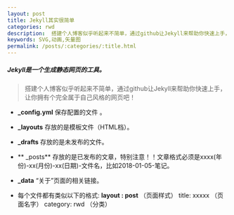 ```yaml
---
layout: post
title: Jekyll其实很简单
categories: rwd
description:  搭建个人博客似乎听起来不简单，通过github让Jekyll来帮助你快速上手，让你拥有个属于自己风格的网页吧！
keywords: SVG,动画,矢量图
permalink: /posts/:categories/:title.html
---
```



##### Jekyll是一个生成静态网页的工具。
> 搭建个人博客似乎听起来不简单，通过github让Jekyll来帮助你快速上手，让你拥有个完全属于自己风格的网页吧！

- **_config.yml** 保存配置的文件 。  
  
- **_layouts** 存放的是模板文件（HTML档）。  

- **_drafts** 存放的是未发布的文件。  

- ** _posts** 存放的是已发布的文章，特别注意！！文章格式必须是xxxx(年份)-xx(月份)-xx(日期)-文件名，比如2018-01-05-笔记。  

- **_data** “关于”页面的相关链接。  

- 每个文件都有类似以下的格式: 
 **layout  : post** （页面样式） title: xxxxx （页面名字） category: rwd （分类） 